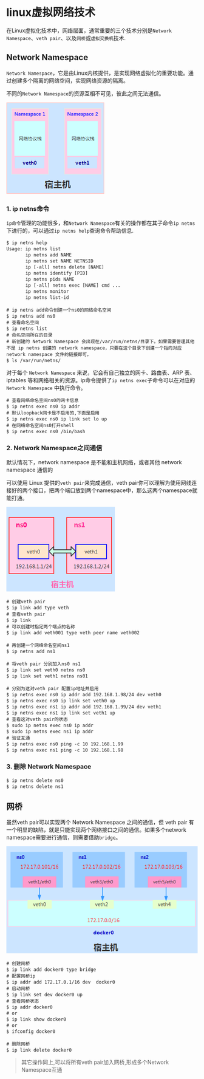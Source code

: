 # linux虚拟网络技术

在Linux虚拟化技术中，网络层面，通常重要的三个技术分别是`Network Namespace`、`veth pair`、以及`网桥`或`虚拟交换机`技术.

## Network Namespace 

`Network Namespace`，它是由Linux内核提供，是实现网络虚拟化的重要功能。通过创建多个隔离的网络空间，实现网络资源的隔离。

不同的`Network Namespace`的资源互相不可见，彼此之间无法通信。

![](asserts/network_namespace.jpeg)



### 1. ip netns命令

`ip命令`管理的功能很多，和`Network Namespace`有关的操作都在其子命令`ip netns`下进行的，可以通过`ip netns help`查询命令帮助信息.

```shell
$ ip netns help
Usage: ip netns list
       ip netns add NAME
       ip netns set NAME NETNSID
       ip [-all] netns delete [NAME]
       ip netns identify [PID]
       ip netns pids NAME
       ip [-all] netns exec [NAME] cmd ...
       ip netns monitor
       ip netns list-id
       
# ip netns add命令创建一个ns0的网络命名空间
$ ip netns add ns0
# 查看命名空间
$ ip netns list
# 命名空间所在的目录
# 新创建的 Network Namespace 会出现在/var/run/netns/目录下。如果需要管理其他不是 ip netns 创建的 network namespace，只要在这个目录下创建一个指向对应 network namespace 文件的链接即可。
$ ls /var/run/netns/
```

对于每个 `Network Namespace` 来说，它会有自己独立的网卡、路由表、ARP 表、iptables 等和网络相关的资源。ip命令提供了`ip netns exec`子命令可以在对应的 `Network Namespace` 中执行命令。

```shell
# 查看网络命名空间ns0的网卡信息
$ ip netns exec ns0 ip addr
# 默认loopback网卡是不启用的,下面是启用
$ ip netns exec ns0 ip link set lo up
# 在网络命名空间ns0打开shell
$ ip netns exec ns0 /bin/bash
```

### 2. Network Namespace之间通信

默认情况下，network namespace 是不能和主机网络，或者其他 network namespace 通信的

可以使用 Linux 提供的`veth pair`来完成通信，veth pair你可以理解为使用网线连接好的两个接口，把两个端口放到两个namespace中，那么这两个namespace就能打通。

![](asserts/ns_com.jpeg)

```shell
# 创建veth pair
$ ip link add type veth
# 查看veth pair
$ ip link
# 可以创建时指定两个端点的名称
$ ip link add veth001 type veth peer name veth002

# 再创建一个网络命名空间ns1
$ ip netns add ns1

# 将veth pair 分别加入ns0 ns1
$ ip link set veth0 netns ns0
$ ip link set veth1 netns ns01

# 分别为这对veth pair 配置ip地址并启用
$ ip netns exec ns0 ip addr add 192.168.1.98/24 dev veth0
$ ip netns exec ns0 ip link set veth0 up
$ ip netns exec ns1 ip addr add 192.168.1.99/24 dev veth1
$ ip netns exec ns1 ip link set veth1 up
# 查看这对veth pair的状态
$ sudo ip netns exec ns0 ip addr
$ sudo ip netns exec ns1 ip addr
# 验证互通
$ ip netns exec ns0 ping -c 10 192.168.1.99
$ ip netns exec ns1 ping -c 10 192.168.1.98
```

### 3. 删除 Network Namespace

```shell
$ ip netns delete ns0
$ ip netns delete ns1
```

## 网桥 

虽然veth pair可以实现两个 Network Namespace 之间的通信，但 veth pair 有一个明显的缺陷，就是只能实现两个网络接口之间的通信。如果多个network namespace需要进行通信，则需要借助`bridge`。

![](asserts/ns_bridge.jpeg)

```shell
# 创建网桥
$ ip link add docker0 type bridge
# 配置网桥ip 
$ ip addr add 172.17.0.1/16 dev  docker0 
# 启动网桥
$ ip link set dev docker0 up
# 查看网桥状态
$ ip addr docker0
# or
$ ip link show docker0
# or 
$ ifconfig docker0

# 删除网桥 
$ ip link delete docker0
```

> 其它操作同上,可以将所有veth pair加入网桥,形成多个Network Namespace互通









